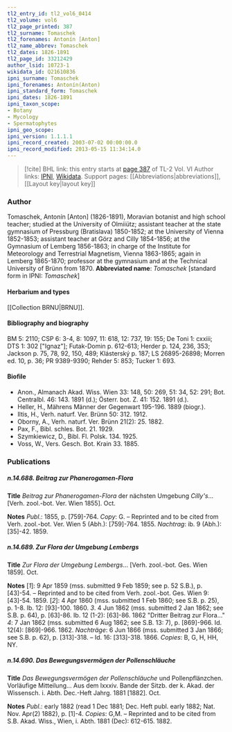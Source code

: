 ```yaml
---
tl2_entry_id: tl2_vol6_0414
tl2_volume: vol6
tl2_page_printed: 387
tl2_surname: Tomaschek
tl2_forenames: Antonín [Anton]
tl2_name_abbrev: Tomaschek
tl2_dates: 1826-1891
tl2_page_id: 33212429
author_lsid: 10723-1
wikidata_id: Q21610836
ipni_surname: Tomaschek
ipni_forenames: Antonín(Anton)
ipni_standard_form: Tomaschek
ipni_dates: 1826-1891
ipni_taxon_scope: 
- Botany
- Mycology
- Spermatophytes
ipni_geo_scope: 
ipni_version: 1.1.1.1
ipni_record_created: 2003-07-02 00:00:00.0
ipni_record_modified: 2013-05-15 11:34:14.0
---
```


> [!cite] BHL link: this entry starts at [page 387](https://www.biodiversitylibrary.org/page/33212429) of TL-2 Vol. VI
> Author links: [IPNI](https://www.ipni.org/a/10723-1), [Wikidata](https://www.wikidata.org/wiki/Q21610836). Support pages: [[Abbreviations|abbreviations]], [[Layout key|layout key]]

### Author

Tomaschek, Antonín \[Anton\] (1826-1891), Moravian botanist and high school teacher; studied at the University of Olmiiütz; assistant teacher at the state gymnasium of Pressburg (Bratislava) 1850-1852; at the University of Vienna 1852-1853; assistant teacher at Görz and Cilly 1854-1856; at the Gymnasium of Lemberg 1856-1863; in charge of the Institute for Meteorology and Terrestrial Magnetism, Vienna 1863-1865; again in Lemberg 1865-1870; professor at the gymnasium and at the Technical University of Brünn from 1870. 
**Abbreviated name**: *Tomaschek* \[standard form in IPNI: *Tomaschek*\]

#### Herbarium and types

[[Collection BRNU|BRNU]].

#### Bibliography and biography

BM 5: 2110; CSP 6: 3-4, 8: 1097, 11: 618, 12: 737, 19: 155; De Toni 1: cxxiii; DTS 1: 302 \["Ignaz"\]; Futak-Domin p. 612-613; Herder p. 124, 236, 353; Jackson p. 75, 78, 92, 150, 489; Klásterský p. 187; LS 26895-26898; Morren ed. 10, p. 36; PR 9389-9390; Rehder 5: 853; Tucker 1: 693.

#### Biofile

- Anon., Almanach Akad. Wiss. Wien 33: 148, 50: 269, 51: 34, 52: 291; Bot. Centralbl. 46: 143. 1891 (d.); Österr. bot. Z. 41: 152. 1891 (d.).
- Heller, H., Mährens Männer der Gegenwart 195-196. 1889 (biogr.).
- Iltis, H., Verh. naturf. Ver. Brünn 50: 312. 1912.
- Oborny, A., Verh. naturf. Ver. Brünn 21(2): 25. 1882.
- Pax, F., Bibl. schles. Bot. 21. 1929.
- Szymkiewicz, D., Bibl. Fl. Polsk. 134. 1925.
- Voss, W., Vers. Gesch. Bot. Krain 33. 1885.

### Publications

##### n.14.688. Beitrag zur Phanerogamen-Flora

**Title**
*Beitrag zur Phanerogamen-Flora* der nächsten Umgebung *Cilly's*... \[Verh. zool.-bot. Ver. Wien 1855\]. Oct.

**Notes**
*Publ*.: 1855, p. \[759\]-764. *Copy*: G. – Reprinted and to be cited from Verh. zool.-bot. Ver. Wien 5 (Abh.): \[759\]-764. 1855.
*Nachtrag*: ib. 9 (Abh.): \[35\]-42. 1859.

##### n.14.689. Zur Flora der Umgebung Lembergs

**Title**
*Zur Flora der Umgebung Lembergs*... \[Verh. zool.-bot. Ges. Wien 1859\]. Oct.

**Notes**
\[*1*\]: 9 Apr 1859 (mss. submitted 9 Feb 1859; see p. 52 S.B.), p. \[43\]-54. – Reprinted and to be cited from Verh. zool.-bot. Ges. Wien 9: \[43\]-54. 1859.
\[*2*\]: 4 Apr 1860 (mss. submitted 1 Feb 1860; see S.B. p. 25), p. 1-8. Ib. 12: \[93\]-100. 1860.
*3*. 4 Jun 1862 (mss. submitted 2 Jan 1862; see S.B. p. 64), p. \[63\]-86. Ib. 12 (1-2): \[63\]-86. 1862 "Dritter Beitrag zur Flora..."
*4*: 7 Jan 1862 (mss. submitted 6 Aug 1862; see S.B. 13: 7), p. \[869\]-966. Id. 12(4): \[869\]-966. 1862.
*Nachträge*: 6 Jun 1866 (mss. submitted 3 Jan 1866; see S.B. p. 62), p. \[313\]-318. – Id. 16: \[313\]-318. 1866.
*Copies*: B, G, H, HH, NY.

##### n.14.690. Das Bewegungsvermögen der Pollenschläuche

**Title**
*Das Bewegungsvermögen der Pollenschläuche* und Pollenpflänzchen. Vorläufige Mitteilung... Aus dem lxxxiv. Bande der Sitzb. der k. Akad. der Wissensch. i. Abth. Dec.-Heft Jahrg. 1881 \[1882\]. Oct.

**Notes**
*Publ*.: early 1882 (read 1 Dec 1881; Dec. Heft publ. early 1882; Nat. Nov. Apr(2) 1882), p. \[1\]-4. *Copies*: G,M. – Reprinted and to be cited from S.B. Akad. Wiss., Wien, i. Abth. 1881 (Dec): 612-615. 1882.

